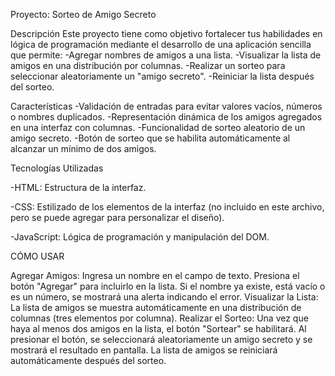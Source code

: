 Proyecto: Sorteo de Amigo Secreto

Descripción
Este proyecto tiene como objetivo fortalecer tus habilidades en lógica de programación mediante el desarrollo de una aplicación sencilla que permite:
  -Agregar nombres de amigos a una lista.
  -Visualizar la lista de amigos en una distribución por columnas.
  -Realizar un sorteo para seleccionar aleatoriamente un "amigo secreto".
  -Reiniciar la lista después del sorteo.

Características
  -Validación de entradas para evitar valores vacíos, números o nombres duplicados.
  -Representación dinámica de los amigos agregados en una interfaz con columnas.
  -Funcionalidad de sorteo aleatorio de un amigo secreto.
  -Botón de sorteo que se habilita automáticamente al alcanzar un mínimo de dos amigos.

Tecnologías Utilizadas

  -HTML: Estructura de la interfaz.
  
  -CSS: Estilizado de los elementos de la interfaz (no incluido en este archivo, pero se puede agregar para personalizar el diseño).
  
  -JavaScript: Lógica de programación y manipulación del DOM.


CÓMO USAR

Agregar Amigos:
  Ingresa un nombre en el campo de texto.
  Presiona el botón "Agregar" para incluirlo en la lista.
  Si el nombre ya existe, está vacío o es un número, se mostrará una alerta indicando el error.
Visualizar la Lista:
  La lista de amigos se muestra automáticamente en una distribución de columnas (tres elementos por columna).
Realizar el Sorteo:
  Una vez que haya al menos dos amigos en la lista, el botón "Sortear" se habilitará.
  Al presionar el botón, se seleccionará aleatoriamente un amigo secreto y se mostrará el resultado en pantalla.
  La lista de amigos se reiniciará automáticamente después del sorteo.
